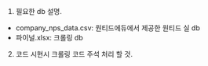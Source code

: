 1. 필요한 db 설명.
- company_nps_data.csv: 원티드에듀에서 제공한 원티드 실 db
- 파이널.xlsx: 크롤링 db
2. 코드 시현시 크롤링 코드 주석 처리 할 것. 